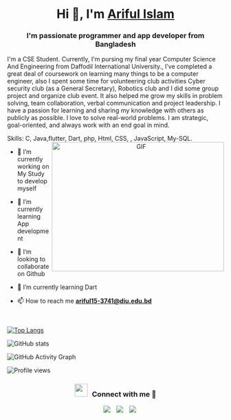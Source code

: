 <h1 align="center">Hi 👋, I'm <a href="https://www.linkedin.com/in/abusufiancse/" target="blank">Ariful Islam</a></h1>
<h3 align="center">I'm passionate programmer and app developer from Bangladesh</h3>
I'm a CSE Student.
Currently, I'm pursing my final year Computer Science And  Engineering from Daffodil International University., I’ve completed a great deal of coursework on learning many things to be a computer engineer, also I spent some time for volunteering club activities Cyber security club (as a General Secretary), Robotics club and I did some group project and organize club event. It also helped me grow my skills in problem solving, team collaboration, verbal communication and project leadership. I have a passion for learning and sharing my knowledge with others as publicly as possible. I love to solve real-world problems. I am strategic, goal-oriented, and always work with an end goal in mind.

Skills: C, Java,flutter, Dart, php, Html, CSS, , JavaScript, My-SQL.
<a target="_blank" align="center">
  <img align="right" top="500" height="300" width="400" alt="GIF" src="https://media.giphy.com/media/SWoSkN6DxTszqIKEqv/giphy.gif">
</a>

- 🔭 I’m currently working on My Study to develop myself

- 🌱 I’m currently learning App development

- 🌱 I’m looking to collaborate on Github

- 🌱 I’m currently learning Dart 

- 📫 How to reach me **ariful15-3741@diu.edu.bd**
<br/>

[![Top Langs](https://github-readme-stats.vercel.app/api/top-langs/?username=abusufiancse)](https://github.com/anuraghazra/github-readme-stats)

![GitHub stats](https://github-readme-stats.vercel.app/api?username=abusufiancse&show_icons=true)  

![GitHub Activity Graph](https://activity-graph.herokuapp.com/graph?username=abusufiancse)  

![Profile views](https://gpvc.arturio.dev/abusufiancse)  
<h3 align="center" > <img src="https://media.giphy.com/media/iY8CRBdQXODJSCERIr/giphy.gif" width="30" height="30" style="margin-right: 10px;">Connect with me 🤝 </h3>

<p align="center">

 <div align="center"  class="icons-social" style="margin-left: 10px;">
        <a style="margin-left: 10px;"  target="_blank" href="https://www.linkedin.com/in/abusufiancse/">
			<img src="https://img.icons8.com/doodle/40/000000/linkedin--v2.png"></a>
        <a style="margin-left: 10px;" target="_blank" href="https://github.com/abusufiancse/">
		<img src="https://img.icons8.com/doodle/40/000000/github--v1.png"></a>
		<a style="margin-left: 10px;" target="_blank" href="#">
				<img src="https://img.icons8.com/external-tal-revivo-color-tal-revivo/40/000000/external-stack-overflow-is-a-question-and-answer-site-for-professional-logo-color-tal-revivo.png"></a>
      </div>

</p>
